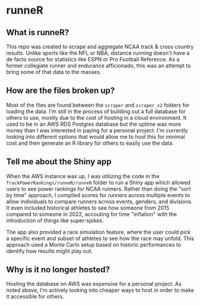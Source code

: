 # runneR

## What is runneR?
This repo was created to scrape and aggregate NCAA track & cross country results. Unlike sports like the NFL or NBA, distance running doesn't have a de facto source for statistics like ESPN or Pro Football Reference. As a former collegiate runner and endurance afficionado, this was an attempt to bring some of that data to the masses. 

## How are the files broken up?
Most of the files are found between the `scraper` and `scraper_v2` folders for loading the data. I'm still in the process of building out a full database for others to use, mostly due to the cost of hosting in a cloud environment. It used to be in an AWS RDS Postgres database but the uptime was more money than I was interested in paying for a personal project. I'm currently looking into different options that would allow me to host this for minimal cost and then generate an R library for others to easily use the data.

## Tell me about the Shiny app
When the AWS instance was up, I was utilizing the code in the `TrackPowerRankings/runneR/runneR` folder to run a Shiny app which allowed users to see power rankings for NCAA runners. Rather than doing the "sort by time" approach, I compiled scores for runners across multiple events to allow individuals to compare runners across events, genders, and divisions. It even included historical athletes to see how someone from 2015 compared to someone in 2022, accouting for time "inflation" with the introduction of things like super-spikes.

The app also provided a race simulation feature, where the user could pick a specific event and subset of athletes to see how the race may unfold. This approach used a Monte Carlo setup based on historic performances to identify how results might play out.

## Why is it no longer hosted?
Hosting the database on AWS was expensive for a personal project. As noted above, I'm actively looking into cheaper ways to host in order to make it accessible for others.
